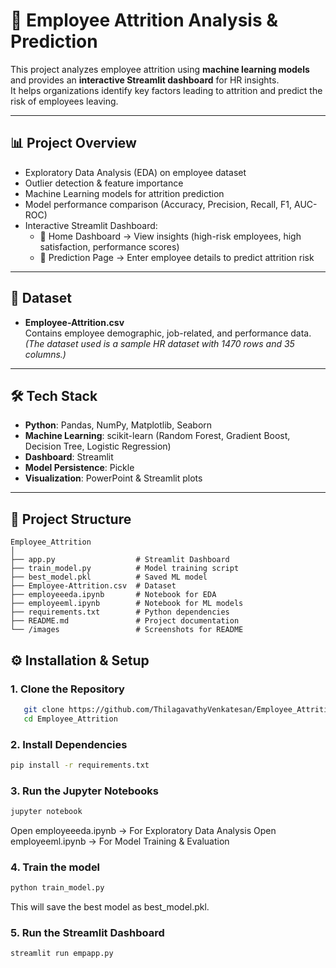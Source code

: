 # 🚀 Employee Attrition Analysis & Prediction

This project analyzes employee attrition using **machine learning models** and provides an **interactive Streamlit dashboard** for HR insights.  
It helps organizations identify key factors leading to attrition and predict the risk of employees leaving.

---

## 📊 Project Overview

- Exploratory Data Analysis (EDA) on employee dataset
- Outlier detection & feature importance
- Machine Learning models for attrition prediction
- Model performance comparison (Accuracy, Precision, Recall, F1, AUC-ROC)
- Interactive Streamlit Dashboard:
  - 📌 Home Dashboard → View insights (high-risk employees, high satisfaction, performance scores)
  - 📌 Prediction Page → Enter employee details to predict attrition risk

---

## 📂 Dataset

- **Employee-Attrition.csv**  
  Contains employee demographic, job-related, and performance data.  
  *(The dataset used is a sample HR dataset with 1470 rows and 35 columns.)*

---

## 🛠️ Tech Stack

- **Python**: Pandas, NumPy, Matplotlib, Seaborn  
- **Machine Learning**: scikit-learn (Random Forest, Gradient Boost, Decision Tree, Logistic Regression)  
- **Dashboard**: Streamlit  
- **Model Persistence**: Pickle  
- **Visualization**: PowerPoint & Streamlit plots  

---

## 📑 Project Structure

```
Employee_Attrition
│
├── app.py                  # Streamlit Dashboard
├── train_model.py          # Model training script
├── best_model.pkl          # Saved ML model
├── Employee-Attrition.csv  # Dataset
├── employeeeda.ipynb       # Notebook for EDA
├── employeeml.ipynb        # Notebook for ML models
├── requirements.txt        # Python dependencies
├── README.md               # Project documentation
└── /images                 # Screenshots for README
```

## ⚙️ Installation & Setup

### 1. Clone the Repository

```bash
   git clone https://github.com/ThilagavathyVenkatesan/Employee_Attrition.git
   cd Employee_Attrition
```


### 2. Install Dependencies

```bash
pip install -r requirements.txt
```

### 3. Run the Jupyter Notebooks

```bash
jupyter notebook
```
Open employeeeda.ipynb → For Exploratory Data Analysis
Open employeeml.ipynb → For Model Training & Evaluation

### 4. Train the model

```bash
python train_model.py
```
This will save the best model as best_model.pkl.


### 5. Run the Streamlit Dashboard

```bash
streamlit run empapp.py
```
